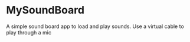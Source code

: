 # MySoundBoard
A simple sound board app to load and play sounds. Use a virtual cable to play through a mic
